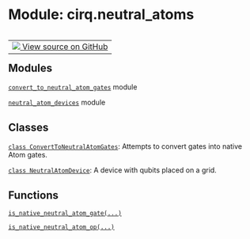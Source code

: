 <div itemscope itemtype="http://developers.google.com/ReferenceObject">
<meta itemprop="name" content="cirq.neutral_atoms" />
<meta itemprop="path" content="Stable" />
</div>

# Module: cirq.neutral_atoms

<!-- Insert buttons and diff -->

<table class="tfo-notebook-buttons tfo-api" align="left">

<td>
  <a target="_blank" href="https://github.com/quantumlib/cirq/tree/master/cirq/neutral_atoms/__init__.py">
    <img src="https://www.tensorflow.org/images/GitHub-Mark-32px.png" />
    View source on GitHub
  </a>
</td>
</table>







## Modules

[`convert_to_neutral_atom_gates`](../cirq/neutral_atoms/convert_to_neutral_atom_gates.md) module

[`neutral_atom_devices`](../cirq/neutral_atoms/neutral_atom_devices.md) module

## Classes

[`class ConvertToNeutralAtomGates`](../cirq/neutral_atoms/ConvertToNeutralAtomGates.md): Attempts to convert gates into native Atom gates.

[`class NeutralAtomDevice`](../cirq/neutral_atoms/NeutralAtomDevice.md): A device with qubits placed on a grid.

## Functions

[`is_native_neutral_atom_gate(...)`](../cirq/neutral_atoms/is_native_neutral_atom_gate.md)

[`is_native_neutral_atom_op(...)`](../cirq/neutral_atoms/is_native_neutral_atom_op.md)

